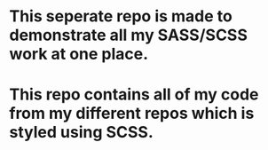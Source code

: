 # This seperate repo is made to demonstrate all my SASS/SCSS work at one place.
# This repo contains all of my code from my different repos which is styled using SCSS.
